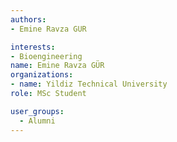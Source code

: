 ```yaml
---
authors:
- Emine Ravza GUR

interests:
- Bioengineering
name: Emine Ravza GÜR
organizations:
- name: Yildiz Technical University
role: MSc Student

user_groups:
  - Alumni
---
```


